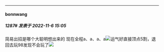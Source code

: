 

*****

####  bonnwang  
##### 1287#       发表于 2022-11-6 15:05

简易出招是哪个大聪明想出来的
现在全程a、a、a、a<img src="https://static.saraba1st.com/image/smiley/face2017/004.gif" referrerpolicy="no-referrer">运气好直接顶点5割，退回去玩98发现不会玩了<img src="https://static.saraba1st.com/image/smiley/face2017/028.png" referrerpolicy="no-referrer">

